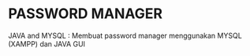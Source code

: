 # PASSWORD MANAGER
JAVA and MYSQL : Membuat password manager menggunakan MYSQL (XAMPP) dan JAVA GUI
